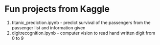 # Fun projects from Kaggle
1. titanic_prediction.ipynb - predict survival of the passengers from the passenger list and information given
2. digitrecognition.ipynb - computer vision to read hand written digit from 0 to 9
